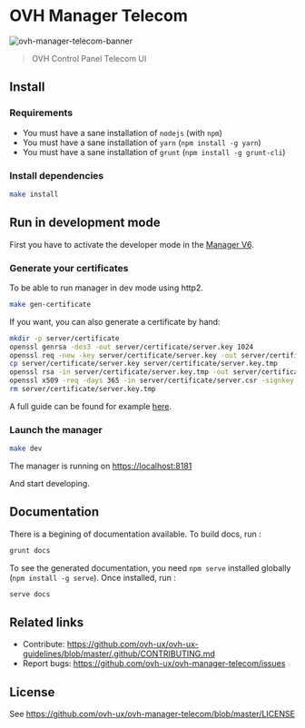 # OVH Manager Telecom

![ovh-manager-telecom-banner](https://user-images.githubusercontent.com/428384/28011818-f3bc7352-6563-11e7-92c6-3eea142dcd6b.png)

> OVH Control Panel Telecom UI

## Install

### Requirements

* You must have a sane installation of ``nodejs`` (with ``npm``)
* You must have a sane installation of ``yarn`` (``npm install -g yarn``)
* You must have a sane installation of ``grunt`` (``npm install -g grunt-cli``)

### Install dependencies

```bash
make install
```

## Run in development mode

First you have to activate the developer mode in the [Manager V6](https://www.ovh.com/manager/dedicated/#/useraccount/advanced).

### Generate your certificates

To be able to run manager in dev mode using http2.

```bash
make gen-certificate
```

If you want, you can also generate a certificate by hand:

```bash
mkdir -p server/certificate
openssl genrsa -des3 -out server/certificate/server.key 1024
openssl req -new -key server/certificate/server.key -out server/certificate/server.csr
cp server/certificate/server.key server/certificate/server.key.tmp
openssl rsa -in server/certificate/server.key.tmp -out server/certificate/server.key
openssl x509 -req -days 365 -in server/certificate/server.csr -signkey server/certificate/server.key -out server/certificate/server.crt
rm server/certificate/server.key.tmp
```

A full guide can be found for example [here](https://www.akadia.com/services/ssh_test_certificate.html).

### Launch the manager

```bash
make dev
```

The manager is running on [https://localhost:8181](https://localhost:8181)

And start developing.

## Documentation

There is a begining of documentation available. To build docs, run :

```bash
grunt docs
```

To see the generated documentation, you need `npm serve` installed globally (`npm install -g serve`). Once installed, run :

```bash
serve docs
```

## Related links

 * Contribute: https://github.com/ovh-ux/ovh-ux-guidelines/blob/master/.github/CONTRIBUTING.md
 * Report bugs: https://github.com/ovh-ux/ovh-manager-telecom/issues

## License

See https://github.com/ovh-ux/ovh-manager-telecom/blob/master/LICENSE
